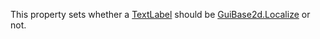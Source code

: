 This property sets whether a [TextLabel](https://create.roblox.com/docs/reference/engine/classes/TextLabel) should be [GuiBase2d.Localize](https://create.roblox.com/docs/reference/engine/classes/GuiBase2d#Localize) or
not.